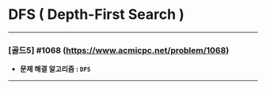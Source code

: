 # DFS ( Depth-First Search )

---

### [골드5] #1068 (https://www.acmicpc.net/problem/1068)

* **문제 해결 알고리즘 : ```DFS```**

---
